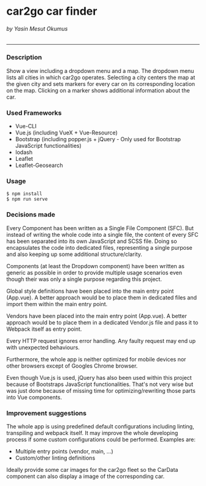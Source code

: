 # car2go car finder

###### by Yasin Mesut Okumus

---

### Description
Show a view including a dropdown menu and a map. The dropdown menu lists all cities in which car2go operates. Selecting a city centers the map at the given city and sets markers for every car on its corresponding location on the map. Clicking on a marker shows additional information about the car.


### Used Frameworks
- Vue-CLI
- Vue.js (including VueX + Vue-Resource)
- Bootstrap (including popper.js + jQuery - Only used for Bootstrap JavaScript functionalities)
- lodash
- Leaflet
- Leaflet-Geosearch

### Usage
```
$ npm install
$ npm run serve
```

### Decisions made
Every Component has been written as a Single File Component (SFC). But instead of writing the whole code into a single file, the content of every SFC has been separated into its own JavaScript and SCSS file. Doing so encapsulates the code into dedicated files, representing a single purpose and also keeping up some additional structure/clarity.

Components (at least the Dropdown component) have been written as generic as possible in order to provide multiple usage scenarios even though their was only a single purpose regarding this project.

Global style definitions have been placed into the main entry point (App.vue). A better approach would be to place them in dedicated files and import them within the main entry point.

Vendors have been placed into the main entry point (App.vue). A better approach would be to place them in a dedicated Vendor.js file and pass it to Webpack itself as entry point.

Every HTTP request ignores error handling. Any faulty request may end up with unexpected behaviours.

Furthermore, the whole app is neither optimized for mobile devices nor other browsers except of Googles Chrome browser.

Even though Vue.js is used, jQuery has also been used within this project because of Bootstraps JavaScript functionalities. That's not very wise but was just done because of missing time for optimizing/rewriting those parts into Vue components.

### Improvement suggestions
The whole app is using predefined default configurations including linting, transpiling and webpack itself. It may improve the whole developing process if some custom configurations could be performed. Examples are:

- Multiple entry points (vendor, main, ...)
- Custom/other linting definitions

Ideally provide some car images for the car2go fleet so the CarData component can also display a image of the corresponding car.